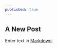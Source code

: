 ```yaml
---
published: true
---
```

## A New Post

Enter text in [Markdown](http://daringfireball.net/projects/markdown/).
